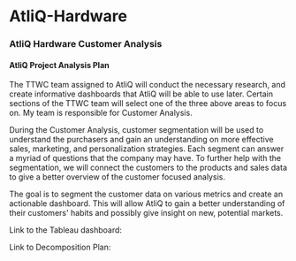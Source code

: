 # AtliQ-Hardware
### AtliQ Hardware Customer Analysis

#### AtliQ Project Analysis Plan 

The TTWC team assigned to AtliQ will conduct the necessary research, and create informative dashboards that AtliQ will be able to use later. Certain sections of the TTWC team will select one of the three above areas to focus on. My team is responsible for Customer Analysis. 

During the Customer Analysis, customer segmentation will be used to understand the purchasers and gain an understanding on more effective sales, marketing, and personalization strategies. Each segment can answer a myriad of questions that the company may have. To further help with the segmentation, we will connect the customers to the products and sales data to give a better overview of the customer focused analysis. 

The goal is to segment the customer data on various metrics and create an actionable dashboard. This will allow AtliQ to gain a better understanding of their customers' habits and possibly give insight on new, potential markets.

Link to the Tableau dashboard:

Link to Decomposition Plan:
